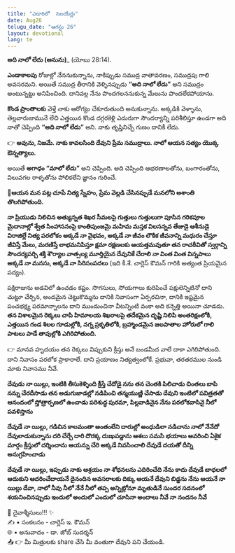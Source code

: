 ```yaml
---
title: "ఎడారిలో  సెలయేర్లు"
date: Aug26
telugu_date: "ఆగస్టు 26"
layout: devotional
lang: te
---
```



**అది నాలో లేదు (అనును)**_ (యోబు 28:14). 

**ఎండాకాలపు** రోజుల్లో నేననుకున్నాను, నాకిప్పుడు సముద్ర వాతావరణం, సముద్రపు గాలి అవసరమని. అయితే సముద్ర తీరానికి వెళ్ళినప్పుడు **“అది నాలో లేదు”** అని సముద్రం అంటున్నట్టు అనిపించింది. దానివల్ల నేను పొందగలననుకున్న మేలును పొందలేకపోయాను. 

**కొండ ప్రాంతాలకు** వెళ్తే నాకు ఆరోగ్యం చేకూరుతుంది అనుకున్నాను. అక్కడికి వెళ్ళాను, తెల్లవారుజామునే లేచి ఎత్తయిన కొండ దగ్గరకెళ్లి ఎదురుగా సౌందర్యాన్ని పరిశీలిస్తూ ఉండగా అది నాతో చెప్పింది **“అది నాలో లేదు”** అని. నాకు తృప్తినిచ్చే గుణం దానికీ లేదు. 

👉 **అవును, నిజమే. నాకు కావలసింది దేవుని ప్రేమ సముద్రాలు. నాలో ఆయన సత్యం యొక్క ఔన్నత్యాలు.**

 అయితే **అగాధం “మాలో లేదు”** అని చెప్పింది. అది చెప్పింది ఆభరణాలతోను, బంగారంతోను, విలువగల రాళ్ళతోను పోలికలేని జ్ఞానం గురించే. 

**📖ఆయన మన పట్ల చూపే నిత్య స్నేహం, ప్రేమ వెల్లడి చేసినప్పుడే మనలోని అశాంతి తొలగిపోతుంది.**

**నా ప్రియుడు నిలిచిన అత్యున్నత శిఖర సీమలపై గుత్తులు గుత్తులుగా పూసిన గరికపూల మైదానాల్లో శ్వేత సింహాసనంపై కాంతిపుంజమై మహిమ మస్తక విలసన్నవ తేజుడై ఆశీనుడై విరాజిల్లే నిత్య పరలోకం అక్కడే నా వైభవం, అక్కడే నా జీవం లౌకిక జీవనాన్ని మధురం చేస్తూ జీవిస్తే మేలు, మరణిస్తే లాభమనిపిస్తూ క్షమా రక్షణలకు ఆయత్తమవుతూ తన రాచఠీవితో స్వర్గాన్ని సౌందర్యపర్చి శక్తి శౌర్యాల వాత్సల్య మూర్తియైన దేవునికే చేరాలి నా వింత వింత విన్నపాలు అక్కడే నా మనసు, అక్కడే నా సిరిసంపదలు** 
(ఇది కీ.శే. చార్లెస్ కౌమన్ గారికి అత్యంత ప్రియమైన పద్యం).

పక్షిరాజును అడవిలో ఉంచడం కష్టం. సొగసులు, సోయగాలు కురిపించే పక్షులెన్నిటినో దాని చుట్టూ చేర్చిన, అందమైన చెట్టుకొమ్మను దానికి నివాసంగా ఏర్పరచినా, దానికి ఇష్టమైన పంచభక్ష్య పరమాన్నాలను దాని ముందుంచినా వీటన్నింటి వంకా అది కన్నెత్తి అయినా చూడదు. 
**తన విశాలమైన రెక్కలు చాపి హిమాలయ శిఖరాలపై తదేకమైన దృష్టి నిలిపి అంతరిక్షంలోకి, ఎత్తయిన గండ శిలల గూడుల్లోకి, నగ్న ప్రకృతిలోకి, బ్రహ్మాండమైన జలపాతాల హోరులో గాలి పాటలు పాడే తావుల్లోకి ఎగిరిపోతుంది.**

👉 మానవ హృదయం తన రెక్కలు విప్పుకుని క్రీస్తు అనే బండమీద వాలే దాకా ఎగిరిపోతుంది. దాని నివాసం పరలోక ప్రాకారాలే. దాని ప్రయాణం నిత్యత్వంలోకే. ప్రభువా, తరతరముల నుండి మాకు నివాసము నీవే.

**దేవుడు నా యిల్లు, ఇంటికి తీసుకెళ్ళింది క్రీస్తే చేదోడై నను తన చెంతకి పిలిచాడు చింతలు బాపి నన్ను చేరదీసాడు తన అడుగుజాడల్లో నడిపించి తన్మయుణ్ణి చేసాడు దేవుని ఇంటిలో పవిత్రతతో ఆనందంలో స్తోత్రార్పణలో ఉంచాడు పరిశుద్ధ పురమా, పిల్లవాడినైన నేను పరలోకవాసినై నీలో పవళిస్తాను**

**దేవుడే నా యిల్లు, గడిచిన కాలమంతా అంతంలేని దారుల్లో అంధుడిలా నడిచాను నాలో నేనేదో దేవులాడుకున్నాను దరి చేర్చే దారి దొరక్క దుఃఖపడ్డాను ఆశలు సమసి భయాలు ఆవరించి ఏకైక మార్గం క్రీస్తులో దర్శించాను ఆయన్ను చేరి అక్కడే నివసించాలి దేవుడే దయతో దీన్ని అనుగ్రహించాడు** 

**దేవుడే నా యిల్లు, ఇప్పుడు నాకు ఆశ్రయం నా శోధనలను ఎదిరించేది నేను కాదు దేవుడే బాధలలో ఆదుకుని ఆదరించేదాయనే దైనందిన అవసరాలకు దిక్కు ఆయనే దేవుని బిడ్డను నేను ఆయనే నా యిల్లు దేవా, నాలో నీవు నీలో నేనే నీలో తప్ప అన్నిట్లోనూ మృతుడినే సుందర సదనంలో శయనించినప్పుడు ఇందులో అందులో ఎందులో చూసినా అందాలు నీవే నా నందనం నీవే**

<div class="blessing">🙏 <span class="bless-text">దైవాశ్శీసులు!!!</span> ✨</div>

<div class="credit">✍️ <span class="credit-text">▪ సంకలనం - చార్లెస్ ఇ. కౌమన్</span></div>
<div class="credit">🌐 <span class="credit-text">▪ అనువాదం - డా. జోబ్ సుదర్శన్</span></div>


<div class="share">📤 👉 <span class="share-text">మీ మిత్రులకు share చేసి మీ వంతుగా దేవుని పని చేయండి.</span></div>
